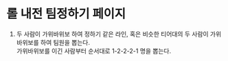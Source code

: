 # 롤 내전 팀정하기 페이지

1. 두 사람이 가위바위보 하여 정하기
같은 라인, 혹은 비슷한 티어대의 두 사람이 가위바위보를 하여 팀원을 뽑는다.  
가위바위보를 이긴 사람부터 순서대로 1-2-2-2-1 명을 뽑는다.